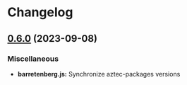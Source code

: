 # Changelog

## [0.6.0](https://github.com/AztecProtocol/aztec-packages/compare/barretenberg.js-v0.5.1...barretenberg.js-v0.6.0) (2023-09-08)


### Miscellaneous

* **barretenberg.js:** Synchronize aztec-packages versions
